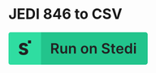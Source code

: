 # JEDI 846 to CSV

[![Run on Stedi](./../RunOnStedi.svg)](https://terminal.stedi.com/mappings/import?mapping=https://raw.githubusercontent.com/Stedi/starter-kit/main/mappings-examples/jedi-846-to-csv/mapping.json&referrer=starter-kit&source_json=https://raw.githubusercontent.com/Stedi/starter-kit/main/mappings-examples/jedi-846-to-csv/jedi-846.json&target_json=https://raw.githubusercontent.com/Stedi/starter-kit/main/mappings-examples/jedi-846-to-csv/csv.json)
